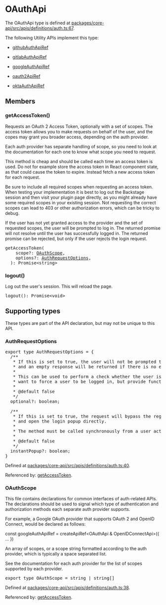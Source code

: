 # OAuthApi

The OAuthApi type is defined at
[packages/core-api/src/apis/definitions/auth.ts:67](https://github.com/spotify/backstage/blob/f8780ff32509d0326bc513791ea60846d7614b34/packages/core-api/src/apis/definitions/auth.ts#L67).

The following Utility APIs implement this type:

- [githubAuthApiRef](./README.md#githubauth)

- [gitlabAuthApiRef](./README.md#gitlabauth)

- [googleAuthApiRef](./README.md#googleauth)

- [oauth2ApiRef](./README.md#oauth2)

- [oktaAuthApiRef](./README.md#oktaauth)

## Members

### getAccessToken()

Requests an OAuth 2 Access Token, optionally with a set of scopes. The access
token allows you to make requests on behalf of the user, and the copes may grant
you broader access, depending on the auth provider.

Each auth provider has separate handling of scope, so you need to look at the
documentation for each one to know what scope you need to request.

This method is cheap and should be called each time an access token is used. Do
not for example store the access token in React component state, as that could
cause the token to expire. Instead fetch a new access token for each request.

Be sure to include all required scopes when requesting an access token. When
testing your implementation it is best to log out the Backstage session and then
visit your plugin page directly, as you might already have some required scopes
in your existing session. Not requesting the correct scopes can lead to 403 or
other authorization errors, which can be tricky to debug.

If the user has not yet granted access to the provider and the set of requested
scopes, the user will be prompted to log in. The returned promise will not
resolve until the user has successfully logged in. The returned promise can be
rejected, but only if the user rejects the login request.

<pre>
getAccessToken(
    scope?: <a href="#oauthscope">OAuthScope</a>,
    options?: <a href="#authrequestoptions">AuthRequestOptions</a>,
  ): Promise&lt;string&gt;
</pre>

### logout()

Log out the user's session. This will reload the page.

<pre>
logout(): Promise&lt;void&gt;
</pre>

## Supporting types

These types are part of the API declaration, but may not be unique to this API.

### AuthRequestOptions

<pre>
export type AuthRequestOptions = {
  /**
   * If this is set to true, the user will not be prompted to log in,
   * and an empty response will be returned if there is no existing session.
   *
   * This can be used to perform a check whether the user is logged in, or if you don't
   * want to force a user to be logged in, but provide functionality if they already are.
   *
   * @default false
   */
  optional?: boolean;

  /**
   * If this is set to true, the request will bypass the regular oauth login modal
   * and open the login popup directly.
   *
   * The method must be called synchronously from a user action for this to work in all browsers.
   *
   * @default false
   */
  instantPopup?: boolean;
}
</pre>

Defined at
[packages/core-api/src/apis/definitions/auth.ts:40](https://github.com/spotify/backstage/blob/f8780ff32509d0326bc513791ea60846d7614b34/packages/core-api/src/apis/definitions/auth.ts#L40).

Referenced by: [getAccessToken](#getaccesstoken).

### OAuthScope

This file contains declarations for common interfaces of auth-related APIs. The
declarations should be used to signal which type of authentication and
authorization methods each separate auth provider supports.

For example, a Google OAuth provider that supports OAuth 2 and OpenID Connect,
would be declared as follows:

const googleAuthApiRef = createApiRef<OAuthApi & OpenIDConnectApi>({ ... })

An array of scopes, or a scope string formatted according to the auth provider,
which is typically a space separated list.

See the documentation for each auth provider for the list of scopes supported by
each provider.

<pre>
export type OAuthScope = string | string[]
</pre>

Defined at
[packages/core-api/src/apis/definitions/auth.ts:38](https://github.com/spotify/backstage/blob/f8780ff32509d0326bc513791ea60846d7614b34/packages/core-api/src/apis/definitions/auth.ts#L38).

Referenced by: [getAccessToken](#getaccesstoken).
